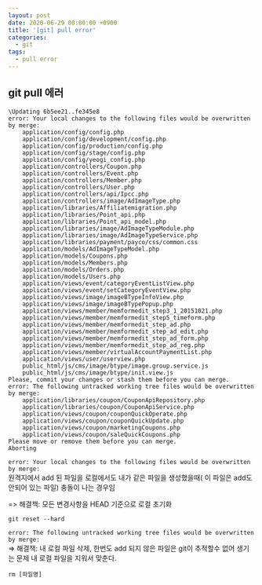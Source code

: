 ```yaml
---
layout: post
date: 2020-06-29 00:00:00 +0900
title: '[git] pull error'
categories:
  - git
tags:
  - pull error
---
```


## git pull 에러

```
\Updating 6b5ee21..fe345e8
error: Your local changes to the following files would be overwritten by merge:
	application/config/config.php
	application/config/development/config.php
	application/config/production/config.php
	application/config/stage/config.php
	application/config/yeogi_config.php
	application/controllers/Coupon.php
	application/controllers/Event.php
	application/controllers/Member.php
	application/controllers/User.php
	application/controllers/api/Ipcc.php
	application/controllers/image/AdImageType.php
	application/libraries/Affiliatemigration.php
	application/libraries/Point_api.php
	application/libraries/Point_api_model.php
	application/libraries/image/AdImageTypeModule.php
	application/libraries/image/AdImageTypeService.php
	application/libraries/payment/payco/css/common.css
	application/models/AdImageTypeModel.php
	application/models/Coupons.php
	application/models/Members.php
	application/models/Orders.php
	application/models/Users.php
	application/views/event/categoryEventListView.php
	application/views/event/setCategoryEventView.php
	application/views/image/imageBTypeInfoView.php
	application/views/image/imageBTypePopup.php
	application/views/member/memformedit_step3_1_20151021.php
	application/views/member/memformedit_step5_timeform.php
	application/views/member/memformedit_step_ad.php
	application/views/member/memformedit_step_ad_edit.php
	application/views/member/memformedit_step_ad_form.php
	application/views/member/memformedit_step_ad_reg.php
	application/views/member/virtualAccountPaymentList.php
	application/views/user/userview.php
	public_html/js/cms/image/btype/image.group.service.js
	public_html/js/cms/image/btype/init.view.js
Please, commit your changes or stash them before you can merge.
error: The following untracked working tree files would be overwritten by merge:
	application/libraries/coupon/CouponApiRepository.php
	application/libraries/coupon/CouponApiService.php
	application/views/coupon/couponQuickOperate.php
	application/views/coupon/couponQuickUpdate.php
	application/views/coupon/marketingCoupons.php
	application/views/coupon/saleQuickCoupons.php
Please move or remove them before you can merge.
Aborting
```

`error: Your local changes to the following files would be overwritten by merge:`  
원격지에서 add 된 파일을 로컬에서도 내가 같은 파일을 생성했을때( 이 파일은 add도 안되어 있는 파일) 충돌이 나는 경우임

=> 해결책: 모든 변경사항을 HEAD 기준으로 로컬 초기화
```
git reset --hard
```

`error: The following untracked working tree files would be overwritten by merge:`  
=> 해결책: 내 로컬 파일 삭제, 한번도 add 되지 않은 파일은 git이 추적할수 없어 생기는 문제 내 로컬 파일을 지워서 맞춘다.
```
rm [파일명]
```
